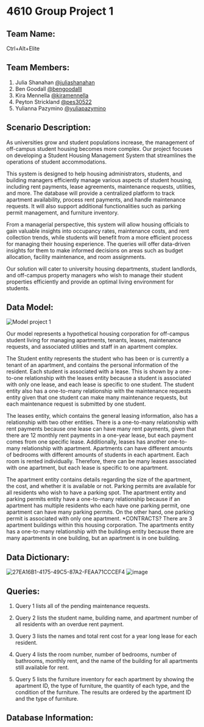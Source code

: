 # 4610 Group Project 1

## Team Name:
Ctrl+Alt+Elite

## Team Members:
1. Julia Shanahan [@juliashanahan](https://github.com/juliashanahan)
2. Ben Goodall [@bengoodalll](https://github.com/bengoodalll)
3. Kira Mennella [@kiramennella](https://github.com/kiramennella)
4. Peyton Strickland [@pes30522](https://github.com/pes30522)
5. Yulianna Pazymino [@yuliapazymino](https://github.com/yuliapazymino)

## Scenario Description:
As universities grow and student populations increase, the management of off-campus student housing becomes more complex. Our project focuses on developing a Student Housing Management System that streamlines the operations of student accommodations.

This system is designed to help housing administrators, students, and building managers efficiently manage various aspects of student housing, including rent payments, lease agreements, maintenance requests, utilities, and more. The database will provide a centralized platform to track apartment availability, process rent payments, and handle maintenance requests. It will also support additional functionalities such as parking permit management, and furniture inventory.

From a managerial perspective, this system will allow housing officials to gain valuable insights into occupancy rates, maintenance costs, and rent collection trends, while students will benefit from a more efficient process for managing their housing experience. The queries will offer data-driven insights for them to make informed decisions on areas such as budget allocation, facility maintenance, and room assignments.

Our solution will cater to university housing departments, student landlords, and off-campus property managers who wish to manage their student properties efficiently and provide an optimal living environment for students.

## Data Model:
![Model project 1](https://github.com/user-attachments/assets/14c07fe7-a483-45ea-bc96-11df706f58ea)


Our model represents a hypothetical housing corporation for off-campus student living for managing apartments, tenants, leases, maintenance requests, and associated utilities and staff in an apartment complex. 

The Student entity represents the student who has been or is currently a tenant of an apartment, and contains the personal information of the resident. Each student is associated with a lease. This is shown by a one-to-one relationship with the leases entity because a student is associated with only one lease, and each lease is specific to one student. The student entity also has a one-to-many relationship with the maintenance requests entity given that one student can make many maintenance requests, but each maintenance request is submitted by one student.

The leases entity, which contains the general leasing information, also has a relationship with two other entities. There is a one-to-many relationship with rent payments because one lease can have many rent payments, given that there are 12 monthly rent payments in a one-year lease, but each payment comes from one specific lease. Additionally, leases has another one-to-many relationship with apartment. Apartments can have different amounts of bedrooms with different amounts of students in each apartment. Each room is rented individually. Therefore, there can be many leases associated with one apartment, but each lease is specific to one apartment.

The apartment entity contains details regarding the size of the apartment, the cost, and whether it is available or not. Parking permits are available for all residents who wish to have a parking spot. The apartment entity and parking permits entity have a one-to-many relationship because if an apartment has multiple residents who each have one parking permit, one apartment can have many parking permits. On the other hand, one parking permit is associated with only one apartment. *CONTRACTS? There are 3 apartment buildings within this housing corporation. The apartments entity has a one-to-many relationship with the buildings entity because there are many apartments in one building, but an apartment is in one building.

## Data Dictionary:

![27EA16B1-4175-49C5-87A2-FEAA71CCCEF4](https://github.com/user-attachments/assets/b28eb736-4a08-412d-81dc-6e7c26f6bd20)
![image](https://github.com/user-attachments/assets/29085eb2-9f26-441a-974c-d9b3c2d6fa70)



## Queries: 
1. Query 1 lists all of the pending maintenance requests.

2. Query 2 lists the student name, building name, and apartment number of all residents with an overdue rent payment.

3. Query 3 lists the names and total rent cost for a year long lease for each resident.

4. Query 4 lists the room number, number of bedrooms, number of bathrooms, monthly rent, and the name of the building for all apartments still available for rent.

5. Query 5 lists the furniture inventory for each apartment by showing the apartment ID, the type of furniture, the quantity of each type, and the condition of the furniture. The results are ordered by the apartment ID and the type of furniture.

## Database Information:
